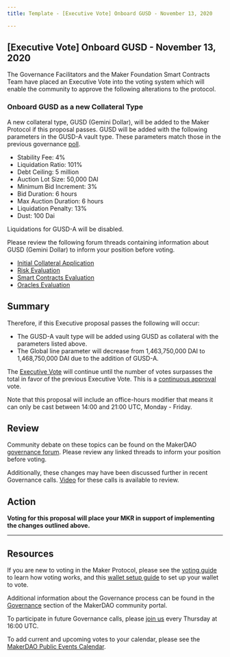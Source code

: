 ```yaml
---
title: Template - [Executive Vote] Onboard GUSD - November 13, 2020

---
```

## [Executive Vote] Onboard GUSD - November 13, 2020

The Governance Facilitators and the Maker Foundation Smart Contracts Team have placed an Executive Vote into the voting system which will enable the community to approve the following alterations to the protocol.

### Onboard GUSD as a new Collateral Type

A new collateral type, GUSD (Gemini Dollar), will be added to the Maker Protocol if this proposal passes. GUSD will be added with the following parameters in the GUSD-A vault type. These parameters match those in the previous governance [poll](https://vote.makerdao.com/polling/QmWh3nQN?network=mainnet).

- Stability Fee: 4%
- Liquidation Ratio: 101%
- Debt Ceiling: 5 million
- Auction Lot Size: 50,000 DAI
- Minimum Bid Increment: 3%
- Bid Duration: 6 hours
- Max Auction Duration: 6 hours
- Liquidation Penalty: 13%
- Dust: 100 Dai

Liquidations for GUSD-A will be disabled.

Please review the following forum threads containing information about GUSD (Gemini Dollar) to inform your position before voting.

- [Initial Collateral Application](https://forum.makerdao.com/t/gusd-mip6-collateral-onboarding-application/3319)
- [Risk Evaluation](https://forum.makerdao.com/t/gusd-collateral-onbording-risk-evaluation/4791/1)
- [Smart Contracts Evaluation](https://forum.makerdao.com/t/gusd-erc20-token-smart-contract-technical-assessment/4603)
- [Oracles Evaluation](https://forum.makerdao.com/t/mip10c3-sp13-proposal-gusd-oracle-collateral-onboarding-oracle-assessment/4777)

## Summary

Therefore, if this Executive proposal passes the following will occur:
- The GUSD-A vault type will be added using GUSD as collateral with the parameters listed above.
- The Global line parameter will decrease from 1,463,750,000 DAI to 1,468,750,000 DAI due to the addition of GUSD-A.

The [Executive Vote](https://community-development.makerdao.com/en/learn/governance/on-chain-gov) will continue until the number of votes surpasses the total in favor of the previous Executive Vote. This is a [continuous approval](https://community-development.makerdao.com/en/learn/governance/how-voting-works) vote.

Note that this proposal will include an office-hours modifier that means it can only be cast between 14:00 and 21:00 UTC, Monday - Friday.

## Review

Community debate on these topics can be found on the MakerDAO [governance forum](https://forum.makerdao.com/). Please review any linked threads to inform your position before voting.

Additionally, these changes may have been discussed further in recent Governance calls. [Video](https://www.youtube.com/playlist?list=PLLzkWCj8ywWNq5-90-Id6VPSsrk4OWVan) for these calls is available to review.

## Action

**Voting for this proposal will place your MKR in support of implementing the changes outlined above.**

---

## Resources

If you are new to voting in the Maker Protocol, please see the [voting guide](https://community-development.makerdao.com/en/learn/governance/how-voting-works/) to learn how voting works, and this [wallet setup guide](https://community-development.makerdao.com/en/learn/governance/voting-setup/) to set up your wallet to vote.

Additional information about the Governance process can be found in the [Governance](https://community-development.makerdao.com/en/learn/governance) section of the MakerDAO community portal.

To participate in future Governance calls, please [join us](https://github.com/makerdao/community/tree/master/governance/governance-and-risk-meetings) every Thursday at 16:00 UTC.

To add current and upcoming votes to your calendar, please see the [MakerDAO Public Events Calendar](https://calendar.google.com/calendar/embed?src=makerdao.com_3efhm2ghipksegl009ktniomdk%40group.calendar.google.com&ctz=UTC&mode=week&showCalendars=0&showPrint=0).
